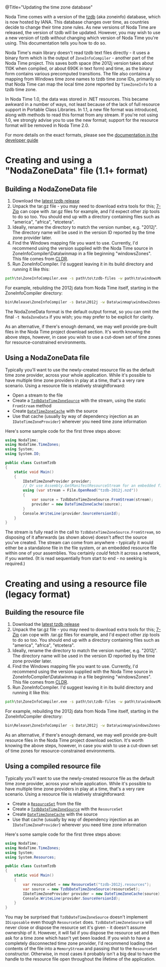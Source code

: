 @Title="Updating the time zone database"

Noda Time comes with a version of the [tzdb](http://www.iana.org/time-zones) (aka zoneinfo) database, which is
now hosted by IANA. This database changes over time, as countries decide to change their time zone rules.
As new versions of Noda Time are released, the version of tzdb will be updated. However, you may wish to use
a new version of tzdb *without* changing which version of Noda Time you're using. This documentation tells you how
to do so.

Noda Time's main library doesn't read tzdb text files directly - it uses a binary form which is the output of `ZoneInfoCompiler` - another
part of the Noda Time project. This saves both space (the 2012j version takes about 110K when compiled, or about 690K in text form) and
time, as the binary form contains various precomputed transitions. The file also contains a mapping from Windows time zone names
to tzdb time zone IDs, primarily so that Noda Time can map the local time zone reported by `TimeZoneInfo` to a tzdb time zone.

In Noda Time 1.0, the data was stored in .NET resources. This became awkward in a number of ways, not least because of
the lack of full resource support in Portable Class Libraries. In 1.1, a new file format was introduced, along with methods
to read this format from any stream. If you're not using 1.0, we strongly advise you to use the new format; support for the resource
format will be removed in Noda Time 2.0.

For more details on the exact formats, please see the [documentation in the developer guide](/developer/tzdb-file-format)

Creating and using a "NodaZoneData" file (1.1+ format)
======================================================

Building a NodaZoneData file
----------------------------

1. Download the [latest tzdb release](http://www.iana.org/time-zones)
2. Unpack the tar.gz file - you may need to download extra tools for this; [7-Zip](http://www.7-zip.org/) can cope with .tar.gz
   files for example, and I'd expect other zip tools to do so too. You should end up with a directory containing files such
   as "america", "africa", "etcetera".
3. Ideally, rename the directory to match the version number, e.g. "2012j". The directory name will be used in the version ID
   reported by the time zone provider later.
4. Find the Windows mapping file you want to use. Currently, I'd recommend using the version supplied with the Noda Time source
   in ZoneInfoCompiler\Data\winmap in a file beginning "windowsZones". This file comes from [CLDR](http://cldr.unicode.org).
5. Run ZoneInfoCompiler. I'd suggest leaving it in its build directory and running it like this:

```bat
path\to\ZoneInfoCompiler.exe -s path\to\tzdb-files -w path\to\windowsMapping-file.xml -o path\to\output.nzd -t NodaZoneData
```

For example, rebuilding the 2012j data from Noda Time itself, starting in the ZoneInfoCompiler directory:

```bat
bin\Release\ZoneInfoCompiler -s Data\2012j -w Data\winmap\windowsZones-21.xml -o tzdb-2012j.nzd -t NodaZoneData
```

The NodaZoneData format is the default output format, so you can omit the final `-t NodaZoneData` if you wish; you may prefer
to be explicit for clarity.

As an alternative, if there's enough demand, we may well provide pre-built files in the Noda Time project download section.
It's worth knowing the above steps, however, in case you wish to use a cut-down set of time zones for resource-constrained environments.

Using a NodaZoneData file
-------------------------

Typically you'll want to use the newly-created resource file as the default time zone provider, across your whole application.
While it's possible to have multiple time zone providers in play at a time, that's a very rare scenario. Using a resource
file is relatively straightforward:

- Open a stream to the file
- Create a [`TzdbDateTimeZoneSource`][TzdbDateTimeZoneSource] with the stream, using the static `FromStream` method
- Create [`DateTimeZoneCache`][DateTimeZoneCache] with the source 
- Use that cache (usually by way of dependency injection as an `IDateTimeZoneProvider`) wherever you need time zone information

Here's some sample code for the first three steps above:

```csharp
using NodaTime;
using NodaTime.TimeZones;
using System;
using System.IO;

public class CustomTzdb
{
    static void Main()
    {
        IDateTimeZoneProvider provider;
        // Or use Assembly.GetManifestResourceStream for an embedded file
        using (var stream = File.OpenRead("tzdb-2012j.nzd"))
        {
            var source = TzdbDateTimeZoneSource.FromStream(stream);
            provider = new DateTimeZoneCache(source);
        }
        Console.WriteLine(provider.SourceVersionId);
    }
}
```

The stream is fully read in the call to `TzdbDateTimeZoneSource.FromStream`, so disposing of it afterwards (as shown above) doesn't
affect the source you've created. The stream can come from anywhere - typically it would either be a standalone file in the file
system, or an embedded resource file within one of your assemblies. You certainly *could* fetch it across a network, if you wanted.
(It is read sequentially from start to end - no seeking is required.)

Creating and using a resource file (legacy format)
==================================================

Building the resource file
--------------------------

1. Download the [latest tzdb release](http://www.iana.org/time-zones)
2. Unpack the tar.gz file - you may need to download extra tools for this; [7-Zip](http://www.7-zip.org/) can cope with .tar.gz
   files for example, and I'd expect other zip tools to do so too. You should end up with a directory containing files such
   as "america", "africa", "etcetera".
3. Ideally, rename the directory to match the version number, e.g. "2012j". The directory name will be used in the version ID
   reported by the time zone provider later.
4. Find the Windows mapping file you want to use. Currently, I'd recommend using the version supplied with the Noda Time source
   in ZoneInfoCompiler\Data\winmap in a file beginning "windowsZones". This file comes from [CLDR](http://cldr.unicode.org).
5. Run ZoneInfoCompiler. I'd suggest leaving it in its build directory and running it like this:

```bat
path\to\ZoneInfoCompiler.exe -s path\to\tzdb-files -w path\to\windowsMapping-file.xml -o path\to\output.resources -t Resource
```

For example, rebuilding the 2012j data from Noda Time itself, starting in the ZoneInfoCompiler directory:

```bat
bin\Release\ZoneInfoCompiler -s Data\2012j -w Data\winmap\windowsZones-21.xml -o tzdb-2012j.resources -t Resource
```

As an alternative, if there's enough demand, we may well provide pre-built resource files in the Noda Time project download section.
It's worth knowing the above steps, however, in case you wish to use a cut-down set of time zones for resource-constrained environments.

Using a compiled resource file
------------------------------

Typically you'll want to use the newly-created resource file as the default time zone provider, across your whole application.
While it's possible to have multiple time zone providers in play at a time, that's a very rare scenario. Using a resource
file is relatively straightforward:

- Create a [`ResourceSet`](http://msdn.microsoft.com/en-us/library/t15hy0dt.aspx) from the file
- Create a [`TzdbDateTimeZoneSource`][TzdbDateTimeZoneSource] with the `ResourceSet`
- Create [`DateTimeZoneCache`][DateTimeZoneCache] with the source 
- Use that cache (usually by way of dependency injection as an `IDateTimeZoneProvider`) wherever you need time zone information

Here's some sample code for the first three steps above:

```csharp
using NodaTime;
using NodaTime.TimeZones;
using System;
using System.Resources;

public class CustomTzdb
{
    static void Main()
    {
        var resourceSet = new ResourceSet("tzdb-2012j.resources");
        var source = new TzdbDateTimeZoneSource(resourceSet);
        IDateTimeZoneProvider provider = new DateTimeZoneCache(source);
        Console.WriteLine(provider.SourceVersionId);
    }
}
```

You may be surprised that `TzdbDateTimeZoneSource` doesn't implement `IDisposable` even though `ResourceSet` does. `TzdbDateTimeZoneSource`
will never close or dispose the resource set it's given - it doesn't assume ownership of it. However, it will fail if you dispose the
resource set and then ask for a time zone which hasn't yet been loaded. If you wish to have a completely disconnected time zone provider,
I'd recommend loading the contents of the file into a `MemoryStream` and passing *that* to the `ResourceSet` constructor. Otherwise, in
most cases it probably isn't a big deal to have the handle to the resource file open throughout the lifetime of the application.

[TzdbDateTimeZoneSource]: noda-type://NodaTime.TimeZones.TzdbDateTimeZoneSource
[DateTimeZoneCache]: noda-type://NodaTime.TimeZones.DateTimeZoneCache
